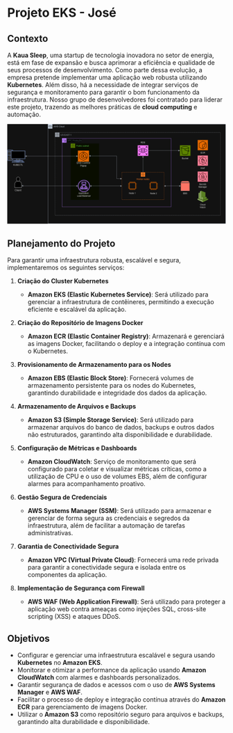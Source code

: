 # Projeto EKS - José

## Contexto

A **Kaua Sleep**, uma startup de tecnologia inovadora no setor de energia, está em fase de expansão e busca aprimorar a eficiência e qualidade de seus processos de desenvolvimento. Como parte dessa evolução, a empresa pretende implementar uma aplicação web robusta utilizando **Kubernetes**. Além disso, há a necessidade de integrar serviços de segurança e monitoramento para garantir o bom funcionamento da infraestrutura. Nosso grupo de desenvolvedores foi contratado para liderar este projeto, trazendo as melhores práticas de **cloud computing** e automação.

![Diagrama do Projeto](./images/Diagrama_do_projeto.png)

## Planejamento do Projeto

Para garantir uma infraestrutura robusta, escalável e segura, implementaremos os seguintes serviços:

1. **Criação do Cluster Kubernetes**
   - **Amazon EKS (Elastic Kubernetes Service)**: Será utilizado para gerenciar a infraestrutura de contêineres, permitindo a execução eficiente e escalável da aplicação.

2. **Criação do Repositório de Imagens Docker**
   - **Amazon ECR (Elastic Container Registry)**: Armazenará e gerenciará as imagens Docker, facilitando o deploy e a integração contínua com o Kubernetes.

3. **Provisionamento de Armazenamento para os Nodes**
   - **Amazon EBS (Elastic Block Store)**: Fornecerá volumes de armazenamento persistente para os nodes do Kubernetes, garantindo durabilidade e integridade dos dados da aplicação.

4. **Armazenamento de Arquivos e Backups**
   - **Amazon S3 (Simple Storage Service)**: Será utilizado para armazenar arquivos do banco de dados, backups e outros dados não estruturados, garantindo alta disponibilidade e durabilidade.

5. **Configuração de Métricas e Dashboards**
   - **Amazon CloudWatch**: Serviço de monitoramento que será configurado para coletar e visualizar métricas críticas, como a utilização de CPU e o uso de volumes EBS, além de configurar alarmes para acompanhamento proativo.

6. **Gestão Segura de Credenciais**
   - **AWS Systems Manager (SSM)**: Será utilizado para armazenar e gerenciar de forma segura as credenciais e segredos da infraestrutura, além de facilitar a automação de tarefas administrativas.

7. **Garantia de Conectividade Segura**
   - **Amazon VPC (Virtual Private Cloud)**: Fornecerá uma rede privada para garantir a conectividade segura e isolada entre os componentes da aplicação.

8. **Implementação de Segurança com Firewall**
   - **AWS WAF (Web Application Firewall)**: Será utilizado para proteger a aplicação web contra ameaças como injeções SQL, cross-site scripting (XSS) e ataques DDoS.

## Objetivos

- Configurar e gerenciar uma infraestrutura escalável e segura usando **Kubernetes** no **Amazon EKS**.
- Monitorar e otimizar a performance da aplicação usando **Amazon CloudWatch** com alarmes e dashboards personalizados.
- Garantir segurança de dados e acessos com o uso de **AWS Systems Manager** e **AWS WAF**.
- Facilitar o processo de deploy e integração contínua através do **Amazon ECR** para gerenciamento de imagens Docker.
- Utilizar o **Amazon S3** como repositório seguro para arquivos e backups, garantindo alta durabilidade e disponibilidade.
